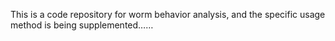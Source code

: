 This is a code repository for worm behavior analysis, and the specific usage method is being supplemented……
